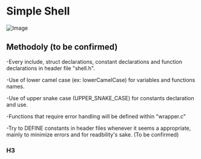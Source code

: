 # Simple Shell


![Image](https://github.com/user-attachments/assets/589f2ef7-8d83-4237-b577-c547eb3e51a9)

## Methodoly (to be confirmed)

-Every include, struct declarations, constant declarations and function declarations in header file "shell.h".

-Use of lower camel case (ex: lowerCamelCase) for variables and functions names.

-Use of upper snake case (UPPER_SNAKE_CASE) for constants declaration and use.

-Functions that require error handling will be defined within "wrapper.c"

-Try to DEFINE constants in header files whenever it seems a appropriate, mainly to minimize errors and for readbility's sake. (To be confirmed)

### H3
